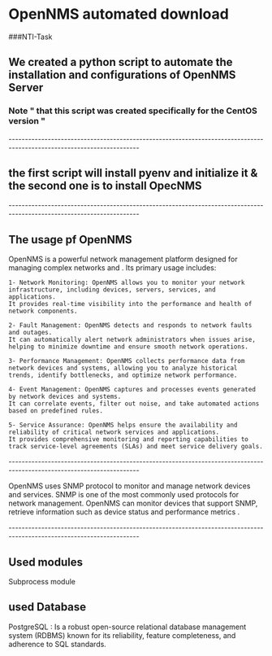 # OpenNMS automated download 
###NTI-Task


## We created a python script to automate the installation and configurations of OpenNMS Server 
### Note " that this script was created specifically for the CentOS version "

\-\-\-\-\-\-\-\-\-\-\-\-\-\-\-\-\-\-\-\-\-\-\-\-\-\-\-\-\-\-\-\-\-\-\-\-\-\-\-\-\-\-\-\-\-\-\-\-\-\-\-\-\-\-\-\-\-\-\-\-\-\-\-\-\-\-\-\-\-\-\-\-\-\-\-\-\-\-\-\-\-\-\-\-\-\-\-\-\-\-\-\-\-\-\-\-\-\-\-\-\-\-\-\-\-\-\-\-\-\-\-\-\-\-\-\-\-\-

## the first script will install pyenv and initialize it & the second one is to install OpecNMS 

\-\-\-\-\-\-\-\-\-\-\-\-\-\-\-\-\-\-\-\-\-\-\-\-\-\-\-\-\-\-\-\-\-\-\-\-\-\-\-\-\-\-\-\-\-\-\-\-\-\-\-\-\-\-\-\-\-\-\-\-\-\-\-\-\-\-\-\-\-\-\-\-\-\-\-\-\-\-\-\-\-\-\-\-\-\-\-\-\-\-\-\-\-\-\-\-\-\-\-\-\-\-\-\-\-\-\-\-\-\-\-\-\-\-\-\-\-\-

## The usage pf OpenNMS
  OpenNMS is a powerful network management platform designed for managing complex networks and . Its primary usage includes:

    1- Network Monitoring: OpenNMS allows you to monitor your network infrastructure, including devices, servers, services, and applications.
    It provides real-time visibility into the performance and health of network components.
    
    2- Fault Management: OpenNMS detects and responds to network faults and outages.
    It can automatically alert network administrators when issues arise, helping to minimize downtime and ensure smooth network operations.

    3- Performance Management: OpenNMS collects performance data from network devices and systems, allowing you to analyze historical trends, identify bottlenecks, and optimize network performance.

    4- Event Management: OpenNMS captures and processes events generated by network devices and systems.
    It can correlate events, filter out noise, and take automated actions based on predefined rules.

    5- Service Assurance: OpenNMS helps ensure the availability and reliability of critical network services and applications.
    It provides comprehensive monitoring and reporting capabilities to track service-level agreements (SLAs) and meet service delivery goals.

<!-- -->

\-\-\-\-\-\-\-\-\-\-\-\-\-\-\-\-\-\-\-\-\-\-\-\-\-\-\-\-\-\-\-\-\-\-\-\-\-\-\-\-\-\-\-\-\-\-\-\-\-\-\-\-\-\-\-\-\-\-\-\-\-\-\-\-\-\-\-\-\-\-\-\-\-\-\-\-\-\-\-\-\-\-\-\-\-\-\-\-\-\-\-\-\-\-\-\-\-\-\-\-\-\-\-\-\-\-\-\-\-\-\-\-\-\-\-\-\-\-
    
  OpenNMS uses SNMP protocol to monitor and manage network devices and services. SNMP is one of the most commonly used protocols for network management.
  OpenNMS can monitor devices that support SNMP, retrieve information such as device status and performance metrics .

\-\-\-\-\-\-\-\-\-\-\-\-\-\-\-\-\-\-\-\-\-\-\-\-\-\-\-\-\-\-\-\-\-\-\-\-\-\-\-\-\-\-\-\-\-\-\-\-\-\-\-\-\-\-\-\-\-\-\-\-\-\-\-\-\-\-\-\-\-\-\-\-\-\-\-\-\-\-\-\-\-\-\-\-\-\-\-\-\-\-\-\-\-\-\-\-\-\-\-\-\-\-\-\-\-\-\-\-\-\-\-\-\-\-\-\-\-\-

<!-- -->

## Used modules       
   Subprocess module
   
   ## used Database
  PostgreSQL : Is a robust open-source relational database management system (RDBMS) known for its reliability, feature completeness, and adherence to SQL standards. 



